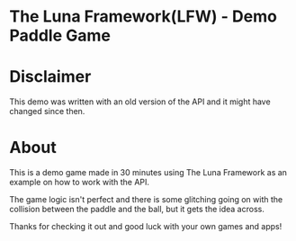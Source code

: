 # The Luna Framework(LFW) - Demo Paddle Game

# Disclaimer

This demo was written with an old version of the API and it might have changed since then.


# About

This is a demo game made in 30 minutes using The Luna Framework as an example on how to work with the API.

The game logic isn't perfect and there is some glitching going on with the collision between the paddle and the ball, but it gets the idea across.


Thanks for checking it out and good luck with your own games and apps!
